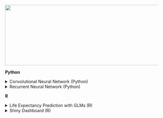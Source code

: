 <p align="center">

  <img width="600" height="200" src="https://github.com/MuizM/MuizM/blob/main/MUIZ%20MURAD%20(1).png">

</p>

 


**Python**


 

<details>

<summary>Convolutional Neural Network (Python)</summary>

In this project, the dataset Cifar10 was classified with the use of Convolutional Neural Networks. A final accuracy of 90.45% was achieved on external data.

<object data="https://github.com/charlesliebenberg/portfolio/blob/main/Python/Image%20Classification%20with%20CNNs.pdf" type="application/pdf" width="700px" height="700px">

    <embed src=https://github.com/charlesliebenberg/portfolio/blob/main/Python/Image%20Classification%20with%20CNNs.pdf">

        <p>Report: <a href="https://github.com/charlesliebenberg/portfolio/blob/main/Python/Image%20Classification%20with%20CNNs.pdf">View Report</a>.</p>

    </embed>

</object>

 

<object data="https://github.com/charlesliebenberg/portfolio/blob/main/Python/CNNImageClassification.ipynb" type="application/ipynb" width="700px" height="700px">

    <embed src=https://github.com/charlesliebenberg/portfolio/blob/main/Python/CNNImageClassification.ipynb">

        <p>Code: <a href="https://github.com/charlesliebenberg/portfolio/blob/main/Python/CNNImageClassification.ipynb">View Code</a>.</p>

    </embed>

</object>

</details>

 

<details>

<summary>Recurrent Neural Network (Python)</summary>

In this project, Long Short-term Memory models were used to predict stock prices. The final model used an ensemble learning approach combining the use of a 1D Convolutional Network and a Long Short Term Model with Keras's functional API.
 

<object data="https://github.com/charlesliebenberg/portfolio/blob/main/Python/Recurrent%20Neural%20Networks%20in%20Stock%20Price%20Prediction.pdf" type="application/pdf" width="700px" height="700px">

    <embed src=https://github.com/charlesliebenberg/portfolio/blob/main/Python/Recurrent%20Neural%20Networks%20in%20Stock%20Price%20Prediction.pdf">

        <p>Report: <a href="https://github.com/charlesliebenberg/portfolio/blob/main/Python/Recurrent%20Neural%20Networks%20in%20Stock%20Price%20Prediction.pdf">View Report</a>.</p>

    </embed>

</object>

 

<object data="https://github.com/charlesliebenberg/portfolio/blob/main/Python/RNNStockPricePrediction.ipynb" type="application/ipynb" width="700px" height="700px">

    <embed src=https://github.com/charlesliebenberg/portfolio/blob/main/Python/RNNStockPricePrediction.ipynb">

        <p>Code: <a href="https://github.com/charlesliebenberg/portfolio/blob/main/Python/RNNStockPricePrediction.ipynb">View Code</a>.</p>

    </embed>

</object>

</details>

 

 

 

**R**


 

<details>

<summary>Life Expectancy Prediction with GLMs (R)</summary>

In this project roughly 170 countries and their associated medical, educational and economic statistics are used to predict life expectancy. R was used to model, with a focus on generalised linear models.

 

<object data="https://github.com/charlesliebenberg/portfolio/blob/main/R/GLMLifeExpectancy.Rmd" type="application/rmd" width="700px" height="700px">

    <embed src=https://github.com/charlesliebenberg/portfolio/blob/main/R/GLMLifeExpectancy.Rmd">

        <p>Report: <a href="https://github.com/charlesliebenberg/portfolio/blob/main/R/GLMLifeExpectancy.Rmd">View Code</a>.</p>

    </embed>

</object>

                                                                                                

<object data="https://github.com/charlesliebenberg/portfolio/blob/main/R/LifeExpectancyReport.pdf" type="application/pdf" width="700px" height="700px">

    <embed src=https://github.com/charlesliebenberg/portfolio/blob/main/R/LifeExpectancyReport.pdf">

        <p>Code: <a href="https://github.com/charlesliebenberg/portfolio/blob/main/R/LifeExpectancyReport.pdf">View Report</a>.</p>

    </embed>

</object>

</details>

 

 

<details>

<summary>Shiny Dashboard (R)</summary>

Essentially this will be a dashboard which is built using Shiny. For the tree, logistic regression and KNN models, the app will build the models and for each model, it will show visualizations of the model and its fitness for purpose. The app would then allow a salesperson to input the specific details of the customer they are talking to, and receive a prediction from each of the underlying models. Based on this prediction, the salesperson could make targeted offers to the customer.

 

<object data="https://charlesliebenberg.shinyapps.io/DataScience" type="application/website" width="700px" height="700px">

    <embed src="https://charlesliebenberg.shinyapps.io/DataScience/">

        <p>Dashboard: <a href="https://charlesliebenberg.shinyapps.io/DataScience/">View Dashboard</a>.</p>

    </embed>

</object>

</details>

 










